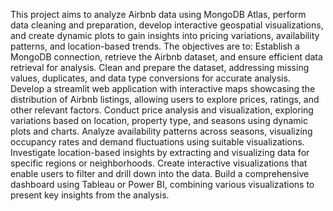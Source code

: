 This project aims to analyze Airbnb data using MongoDB Atlas, perform data cleaning and preparation, develop interactive geospatial visualizations, and create dynamic plots to gain insights into pricing variations, availability patterns, and location-based trends. 
The objectives are to:
  Establish a MongoDB connection, retrieve the Airbnb dataset, and ensure efficient data retrieval for analysis.
  Clean and prepare the dataset, addressing missing values, duplicates, and data type conversions for accurate analysis.
  Develop a streamlit web application with interactive maps showcasing the distribution of Airbnb listings, allowing users to explore prices, ratings, and other relevant factors.
  Conduct price analysis and visualization, exploring variations based on location, property type, and seasons using dynamic plots and charts.
  Analyze availability patterns across seasons, visualizing occupancy rates and demand fluctuations using suitable visualizations.
  Investigate location-based insights by extracting and visualizing data for specific regions or neighborhoods.
  Create interactive visualizations that enable users to filter and drill down into the data.
  Build a comprehensive dashboard using Tableau or Power BI, combining various visualizations to present key insights from the analysis.
